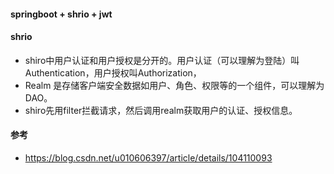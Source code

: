 ####   springboot + shrio + jwt

####  shrio

* shiro中用户认证和用户授权是分开的。用户认证（可以理解为登陆）叫Authentication，用户授权叫Authorization，
* Realm 是存储客户端安全数据如用户、角色、权限等的一个组件，可以理解为DAO。
* shiro先用filter拦截请求，然后调用realm获取用户的认证、授权信息。













####  参考

* https://blog.csdn.net/u010606397/article/details/104110093

  